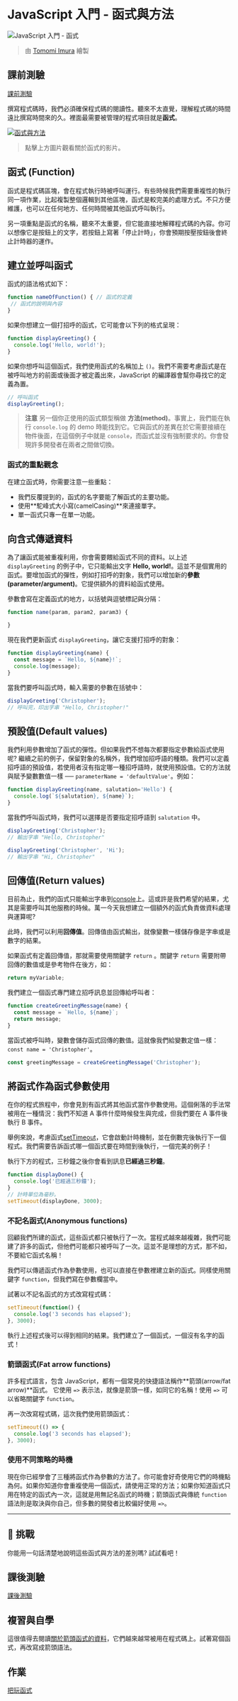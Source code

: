 # JavaScript 入門 - 函式與方法

![JavaScript 入門 - 函式](../images/webdev101-js-functions.png)
> 由 [Tomomi Imura](https://twitter.com/girlie_mac) 繪製

## 課前測驗
[課前測驗](https://nice-beach-0fe9e9d0f.azurestaticapps.net/quiz/9?loc=zh_tw)

撰寫程式碼時，我們必須確保程式碼的閱讀性。聽來不太直覺，理解程式碼的時間遠比撰寫時間來的久。裡面最需要被管理的程式項目就是**函式**。

[![函式與方法](https://img.youtube.com/vi/XgKsD6Zwvlc/0.jpg)](https://youtube.com/watch?v=XgKsD6Zwvlc "函式與方法")

> 點擊上方圖片觀看關於函式的影片。


## 函式 (Function)

函式是程式碼區塊，會在程式執行時被呼叫運行。有些時候我們需要重複性的執行同一項作業，比起複製整個邏輯到其他區塊，函式是較完美的處理方式。不只方便維護，也可以在任何地方、任何時間被其他函式呼叫執行。

另一項重點是函式的名稱，聽來不太重要，但它能直接地解釋程式碼的內容。你可以想像它是按鈕上的文字，若按鈕上寫著「停止計時」，你會預期按壓按鈕後會終止計時器的運作。

## 建立並呼叫函式

函式的語法格式如下：

```javascript
function nameOfFunction() { // 函式的定義
 // 函式的說明與內容
}
```

如果你想建立一個打招呼的函式，它可能會以下列的格式呈現：

```javascript
function displayGreeting() {
  console.log('Hello, world!');
}
```

如果你想呼叫這個函式，我們使用函式的名稱加上 `()`。我們不需要考慮函式是在被呼叫地方的前面或後面才被定義出來，JavaScript 的編譯器會幫你尋找它的定義為置。

```javascript
// 呼叫函式
displayGreeting();
```

> **注意** 另一個你正使用的函式類型稱做 **方法(method)**。事實上，我們能在執行 `console.log` 的 demo 時能找到它。它與函式的差異在於它需要接續在物件後面，在這個例子中就是 `console`，而函式並沒有強制要求的。你會發現許多開發者在兩者之間做切換。

### 函式的重點觀念

在建立函式時，你需要注意一些重點：

- 我們反覆提到的，函式的名字要能了解函式的主要功能。
- 使用**駝峰式大小寫(camelCasing)**來連接單字。
- 單一函式只專一在單一功能。

## 向含式傳遞資料

為了讓函式能被重複利用，你會需要餵給函式不同的資料。以上述 `displayGreeting` 的例子中，它只能輸出文字 **Hello, world!**。這並不是個實用的函式。要增加函式的彈性，例如打招呼的對象，我們可以增加新的**參數(parameter/argument)**。它提供額外的資料給函式使用。

參數會寫在定義函式的地方，以括號與逗號標記與分隔：

```javascript
function name(param, param2, param3) {

}
```

現在我們更新函式 `displayGreeting`，讓它支援打招呼的對象：

```javascript
function displayGreeting(name) {
  const message = `Hello, ${name}!`;
  console.log(message);
}
```

當我們要呼叫函式時，輸入需要的參數在括號中：

```javascript
displayGreeting('Christopher');
// 呼叫完，印出字串 "Hello, Christopher!" 
```

## 預設值(Default values)

我們利用參數增加了函式的彈性。但如果我們不想每次都要指定參數給函式使用呢? 繼續之前的例子，保留對象的名稱外，我們增加招呼語的種類。我們可以定義招呼語的預設值，若使用者沒有指定哪一種招呼語時，就使用預設值。它的方法就與賦予變數數值一樣 ── `parameterName = 'defaultValue'`。例如：

```javascript
function displayGreeting(name, salutation='Hello') {
  console.log(`${salutation}, ${name}`);
}
```

當我們呼叫函式時，我們可以選擇是否要指定招呼語到 `salutation` 中。

```javascript
displayGreeting('Christopher');
// 輸出字串 "Hello, Christopher"

displayGreeting('Christopher', 'Hi');
// 輸出字串 "Hi, Christopher"
```

## 回傳值(Return values)

目前為止，我們的函式只能輸出字串到[console](https://developer.mozilla.org/en-US/docs/Web/API/console)上。這或許是我們希望的結果，尤其是需要呼叫其他服務的時候。萬一今天我想建立一個額外的函式負責做資料處理與運算呢?

此時，我們可以利用**回傳值**。回傳值由函式輸出，就像變數一樣儲存像是字串或是數字的結果。

如果函式有定義回傳值，那就需要使用關鍵字 `return` 。關鍵字 `return` 需要附帶回傳的數值或是參考物件在後方，如：

```javascript
return myVariable;
```  

我們建立一個函式專門建立招呼訊息並回傳給呼叫者：

```javascript
function createGreetingMessage(name) {
  const message = `Hello, ${name}`;
  return message;
}
```

當函式被呼叫時，變數會儲存函式回傳的數值。這就像我們給變數定值一樣： `const name = 'Christopher'`。

```javascript
const greetingMessage = createGreetingMessage('Christopher');
```

## 將函式作為函式參數使用

在你的程式旅程中，你會見到有函式將其他函式當作參數使用。這個俐落的手法常被用在一種情況：我們不知道 A 事件什麼時候發生與完成，但我們要在 A 事件後執行 B 事件。

舉例來說，考慮函式[setTimeout](https://developer.mozilla.org/en-US/docs/Web/API/WindowOrWorkerGlobalScope/setTimeout)，它會啟動計時機制，並在倒數完後執行下一個程式。我們需要告訴函式哪一個函式要在時間到後執行，一個完美的例子！

執行下方的程式，三秒鐘之後你會看到訊息**已經過三秒鐘**。

```javascript
function displayDone() {
  console.log('已經過三秒鐘');
}
// 計時單位為毫秒。
setTimeout(displayDone, 3000);
```

### 不記名函式(Anonymous functions)

回顧我們所建的函式，這些函式都只被執行了一次。當程式越來越複雜，我們可能建了許多的函式，但他們可能都只被呼叫了一次。這並不是理想的方式，那不如，不要給它函式名稱！

我們可以傳遞函式作為參數使用，也可以直接在參數裡建立新的函式。同樣使用關鍵字 `function`，但我們寫在參數欄當中。

試著以不記名函式的方式改寫程式碼：

```javascript
setTimeout(function() {
  console.log('3 seconds has elapsed');
}, 3000);
```

執行上述程式後可以得到相同的結果。我們建立了一個函式，一個沒有名字的函式！

### 箭頭函式(Fat arrow functions)

許多程式語言，包含 JavaScript，都有一個常見的快捷語法稱作**箭頭(arrow/fat arrow)**函式。 它使用 `=>` 表示法，就像是箭頭一樣，如同它的名稱！使用 `=>` 可以省略關鍵字 `function`。

再一次改寫程式碼，這次我們使用箭頭函式：

```javascript
setTimeout(() => {
  console.log('3 seconds has elapsed');
}, 3000);
```

### 使用不同策略的時機

現在你已經學會了三種將函式作為參數的方法了。你可能會好奇使用它們的時機點為何。如果你知道你會重複使用一個函式，請使用正常的方法；如果你知道函式只用在特定的函式內一次，這就是用無記名函式的時機；箭頭函式與傳統 `function` 語法則是取決與你自己，但多數的開發者比較偏好使用 `=>`。

---

## 🚀 挑戰

你能用一句話清楚地說明這些函式與方法的差別嗎? 試試看吧！

## 課後測驗
[課後測驗](https://nice-beach-0fe9e9d0f.azurestaticapps.net/quiz/10?loc=zh_tw)

## 複習與自學

這很值得去閱讀[關於箭頭函式的資料](https://developer.mozilla.org/en-US/docs/Web/JavaScript/Reference/Functions/Arrow_functions)，它們越來越常被用在程式碼上。試著寫個函式，再改寫成箭頭語法。

## 作業

[把玩函式](assignment.zh-tw.md)